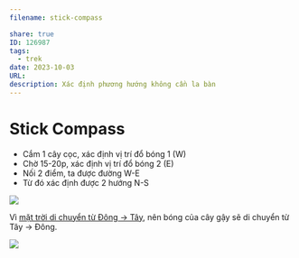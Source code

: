 ```yaml
---
filename: stick-compass

share: true
ID: 126987
tags:
  - trek
date: 2023-10-03
URL: 
description: Xác định phương hướng không cần la bàn
---
```

# Stick Compass

- Cắm 1 cây cọc, xác định vị trí đổ bóng 1 (W)
- Chờ 15-20p, xác định vị trí đổ bóng 2 (E)
- Nối 2 điểm, ta được đường W-E
- Từ đó xác định được 2 hướng N-S

![](https://i.imgur.com/xZNLIIJ.png)

Vì [mặt trời di chuyển từ Đông → Tây](./mat-troi-di-chuyen-tu-dong-sang-tay.md), nên bóng của cây gậy sẽ di chuyển từ Tây → Đông.

![](https://i.imgur.com/iom3WWA.png)
